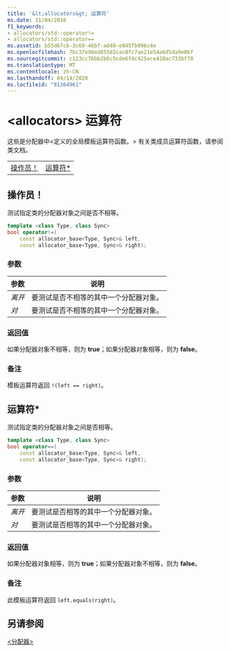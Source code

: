 ```yaml
---
title: '&lt;allocators&gt; 运算符'
ms.date: 11/04/2016
f1_keywords:
- allocators/std::operator!=
- allocators/std::operator==
ms.assetid: b55d67cb-3c69-46bf-ad40-e845fb096c4e
ms.openlocfilehash: 7bc37e98ed85582cac8fc7ae21e54a6d5da9e06f
ms.sourcegitcommit: c123cc76bb2b6c5cde6f4c425ece420ac733bf70
ms.translationtype: MT
ms.contentlocale: zh-CN
ms.lasthandoff: 04/14/2020
ms.locfileid: "81364961"
---
```

# <a name="ltallocatorsgt-operators"></a>&lt;allocators&gt; 运算符

这些是分配器中&lt;定义的全局模板运算符函数。&gt; 有关类成员运算符函数，请参阅类文档。

|||
|-|-|
|[操作员！](#op_neq)|[运算符*](#op_eq_eq)|

## <a name="operator"></a><a name="op_neq"></a>操作员！

测试指定类的分配器对象之间是否不相等。

```cpp
template <class Type, class Sync>
bool operator!=(
    const allocator_base<Type, Sync>& left,
    const allocator_base<Type, Sync>& right);
```

### <a name="parameters"></a>参数

|参数|说明|
|---------------|-----------------|
|*离开*|要测试是否不相等的其中一个分配器对象。|
|*对*|要测试是否不相等的其中一个分配器对象。|

### <a name="return-value"></a>返回值

如果分配器对象不相等，则为 **true**；如果分配器对象相等，则为 **false**。

### <a name="remarks"></a>备注

模板运算符返回 `!(left == right)`。

## <a name="operator"></a><a name="op_eq_eq"></a>运算符*

测试指定类的分配器对象之间是否相等。

```cpp
template <class Type, class Sync>
bool operator==(
    const allocator_base<Type, Sync>& left,
    const allocator_base<Type, Sync>& right);
```

### <a name="parameters"></a>参数

|参数|说明|
|---------------|-----------------|
|*离开*|要测试是否相等的其中一个分配器对象。|
|*对*|要测试是否相等的其中一个分配器对象。|

### <a name="return-value"></a>返回值

如果分配器对象相等，则为 **true**；如果分配器对象不相等，则为 **false**。

### <a name="remarks"></a>备注

此模板运算符返回 `left.equals(right)`。

## <a name="see-also"></a>另请参阅

[\<分配器>](../standard-library/allocators-header.md)
